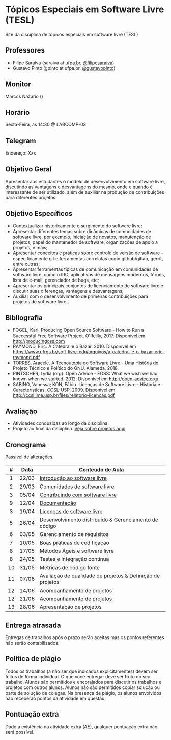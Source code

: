 # Tópicos Especiais em Software Livre (TESL)

Site da disciplina de tópicos especiais em software livre (TESL)

## Professores

- Filipe Saraiva (saraiva at ufpa.br, [@filipesaraiva](https://github.com/filipesaraiva))
- Gustavo Pinto (gpinto at ufpa.br, [@gustavopinto](https://github.com/gustavopinto))

## Monitor

Marcos Nazario ()

## Horário

Sexta-Feira, às 14:30 @ LABCOMP-03

## Telegram

Endereço: Xxx

## Objetivo Geral

Apresentar aos estudantes o modelo de desenvolvimento em software livre,
discutindo as vantagens e desvantagens do mesmo, onde e quando é interessante
de ser utilizado, além de auxiliar na produção de contribuições para diferentes
projetos.

## Objetivo Específicos


- Contextualizar historicamente o surgimento do software livre;
- Apresentar diferentes temas sobre dinâmicas de comunidades de software livre,
por exemplo, iniciação de novatos, manutenção de projetos, papel do mantenedor
de software, organizações de apoio a projetos, e mais;
- Apresentar conceitos e práticas sobre controle de versão de software - especificamente git e ferramentas correlatas como github/gitlab, gerrit, entre outras;
- Apresentar ferramentas típicas de comunicação em comunidades de software livre, como o IRC, aplicativos de mensagens modernos, fóruns, lista de e-mail, gerenciador de bugs, etc;
- Apresentar os principais conjuntos de licenciamento de software livre e discutir suas diferenças, vantagens e desvantagens;
- Auxiliar com o desenvolvimento de primeiras contribuições para projetos de software livre.


## Bibliografia

- FOGEL, Karl. Producing Open Source Software - How to Run a Successful Free Software Project. O'Reilly, 2017. Disponível em http://producingoss.com
- RAYMOND, Eric. A Catedral e o Bazar. 2010. Disponível em https://www.ufrgs.br/soft-livre-edu/arquivos/a-catedral-e-o-bazar-eric-raymond.pdf
- TORRES, Aracele. A Tecnoutopia do Software Livre - Uma História do Projeto Técnico e Político do GNU. Alameda, 2018.
- PINTSCHER, Lydia (org). Open Advice - FOSS: What we wish we had known when we started. 2012. Disponível em http://open-advice.org/
- SABINO, Vanessa; KON, Fábio. Licenças de Software Livre - História e Características. CCSL-USP, 2009. Disponível em http://ccsl.ime.usp.br/files/relatorio-licencas.pdf

## Avaliação

- Atividades conduzidas ao longo da disciplina
- Projeto ao final da disciplina. [Veja sobre projetos aqui](/Projetos.md).

## Cronograma

Passível de alterações.

| # | Data  | Conteúdo de Aula                                            |
|:-:|-------|-------------------------------------------------------------|
| 1 | 22/03 | [Introdução ao software livre](Aula01.md)                   |
| 2 | 29/03 | [Comunidades de software livre](Aula02.md)                  |
| 3 | 05/04 | [Contribuindo com software livre](Aula03.md)                |
| 9 | 12/04 | [Documentação](Aula04.md)                                   |
| 3 | 19/04 | [Licenças de software livre](Aula05.md)                     |
| 5 | 26/04 | Desenvolvimento distribuído & Gerenciamento de código       |
| 6 | 03/05 | Gerenciamento de requisitos                                 |
| 7 | 10/05 | Boas práticas de codificação                                |
| 8 | 17/05 | Métodos Ágeis e software livre                              |
| 8 | 24/05 | Testes e Integração contínua                                |
| 10 | 31/05 | Métricas de código fonte                                   |
| 11 | 07/06 | Avaliação de qualidade de projetos & Definição de projetos |
| 12 | 14/06 | Acompanhamento de projetos                                 |
| 12 | 21/06 | Acompanhamento de projetos                                 |
| 13 | 28/06 | Apresentação de projetos                                   |

## Entrega atrasada

Entregas de trabalhos após o prazo serão aceitas mas os pontos referentes não serão contabilizados.

## Política de plágio

Todos os trabalhos (a não ser que indicados explicitamentes) devem ser feitos de forma individual. O que você entregar deve ser fruto do seu trabalho. Alunos são permitidos e encorajados para discutir os trabalhos e projetos com outros alunos. Alunos não são permitidos copiar solução ou parte de solução de colegas. Na presença de plágio, os alunos envolvidos não receberão pontos da atividade em questão.

## Pontuação extra

Dado a existência da atividade extra (AE), qualquer pontuação extra não será possível.
